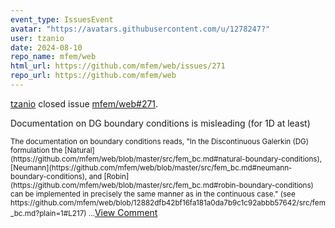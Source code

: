 ```yaml
---
event_type: IssuesEvent
avatar: "https://avatars.githubusercontent.com/u/1278247?"
user: tzanio
date: 2024-08-10
repo_name: mfem/web
html_url: https://github.com/mfem/web/issues/271
repo_url: https://github.com/mfem/web
---
```


<a href='https://github.com/tzanio' target='_blank'>tzanio</a> closed issue <a href='https://github.com/mfem/web/issues/271' target='_blank'>mfem/web#271</a>.

<p>Documentation on DG boundary conditions is misleading (for 1D at least)</p><small>The documentation on boundary conditions reads, "In the Discontinuous Galerkin (DG) formulation the [Natural](https://github.com/mfem/web/blob/master/src/fem_bc.md#natural-boundary-conditions), [Neumann](https://github.com/mfem/web/blob/master/src/fem_bc.md#neumann-boundary-conditions), and [Robin](https://github.com/mfem/web/blob/master/src/fem_bc.md#robin-boundary-conditions) can be implemented in precisely the same manner as in the continuous case." (see https://github.com/mfem/web/blob/12882dfb42bf16fa181a0da7b9c1c92abbb57642/src/fem_bc.md?plain=1#L217)...</small><a href='https://github.com/mfem/web/issues/271' target='_blank'>View Comment</a>